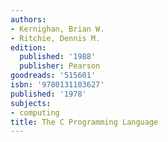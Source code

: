 ```yaml
---
authors:
- Kernighan, Brian W.
- Ritchie, Dennis M.
edition:
  published: '1988'
  publisher: Pearson
goodreads: '515601'
isbn: '9780131103627'
published: '1978'
subjects:
- computing
title: The C Programming Language
---
```


